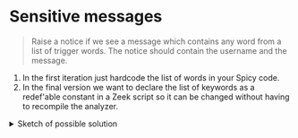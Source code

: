 # Sensitive messages

> Raise a notice if we see a message which contains any word from a list of
> trigger words. The notice should contain the username and the message.

1. In the first iteration just hardcode the list of words in your Spicy code.
1. In the final version we want to declare the list of keywords as a redef'able
   constant in a Zeek script so it can be changed without having to recompile
   the analyzer.

<details>
<summary>Sketch of possible solution</summary>

This task can be broken down into 1) detecting whether a seen IRC message and
2) raising a Zeek event for such messages for logging a notice on the Zeek
side. On the EVT file this could like this:

```evt
# For simplicity we pass the full Message to Zeek, ideally we
# would only transfer required information.
on irc::Message if (zeek_irc::is_sensitive(self)) -> event irc::sensitive_message($conn, self);
```

Here the task to detect whether the message is "sensitive" is delegated to a
function in the Zeek-specific part of the parser in the `analyzer/zeek_*.spicy`
file (which by convention can use the Spicy's Zeek API so we can later pull the
list of trigger words from Zeek).

The function might initially look like the following if we followed the parsing
approach from the sketch above:

```spicy
public function is_sensitive(msg: irc::Message): bool {
    # As specified only `PRIVMSG` messages can contain sensitive data.
    if (msg.command != b"PRIVMSG")
        return false;

    # TODO: Make this configurable from Zeek.
    # NOTE: Using `local` variables for demonstration, a `global` or `const`
    #       would be clearer and likely also perform better since values
    #       would only be set once.
    local phrases = vector("foo", "bar", "baz");
    local num_phrases = |phrases|;

    # Assume `args[0]` are the recipients (users or channels), and
    # `args[1]` is the message.
    for (phrase in phrases) {
        if (msg.args[1].find(phrase)[0])
            return True;
    }

    # No sensitive phrase found.
    return False;
}
```

In order to obtain the values from Zeek we could declare a redef'able constant in the Zeek module's `export` section, e.g.,

```zeek
const sensitive_phrases = vector("foo", "bar", "baz") &redef;
```

To get these Zeek values into the Spicy code we could use methods from the
`zeek` module. With that we would have in the above

```spicy
local sensitive_phrases: ZeekVector = zeek::get_vector("irc::sensitive_phrases");
local num_phrases: uint64 = zeek::vector_size(sensitive_phrases);
```

Since phrases are not in a `vector` anymore but a `ZeekVector` we would need to
use a different approach to iterate them, e.g., a manually maintained index and
a `while` loop. To obtain a phrase with the right Spicy type from the
`ZeekVector` we would use something like to following to match.

```spicy
local phrase: bytes = zeek::as_string(zeek::vector_index(sensitive_phrases, idx));
```

</details>
